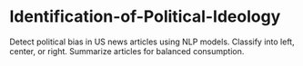# Identification-of-Political-Ideology
Detect political bias in US news articles using NLP models. Classify into left, center, or right. Summarize articles for balanced consumption.
